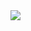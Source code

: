 <!-- <img src="https://meehawk.vercel.app/api?_vercel_no_cache=1" alt="cyberspace" width="100%" /> -->

<img src="https://test-rep-jade.vercel.app/api?_vercel_no_cache=1">
